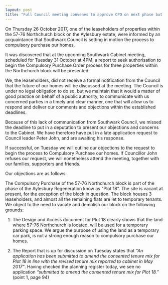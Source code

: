 ```yaml
---
layout: post
title: "Full Council meeting convenes to approve CPO on next phase but fails to inform residents"
---
```

On Thursday 26 October 2017, one of the leaseholders of properties within the 57-76 Northchurch block on the Aylesbury estate, were informed by an acquaintance that Southwark Council is setting in motion the process to compulsory purchase our homes. 

It was discovered that at the upcoming Southwark Cabinet meeting, scheduled for Tuesday 31 October at 4PM, a report to seek authorisation to begin the Compulsory Purchase Order process for three properties within the Northchurch block will be presented. 

We, the leaseholders, did not receive a formal notification from the Council that the future of our homes will be discussed at the meeting. The Council is under no legal obligation to do so, but we maintain that it would a matter of good practice on behalf of a public authority, to communicate with us concerned parties in a timely and clear manner, one that will allow us to respond and deliver our comments and objections within the established deadlines.

Because of this lack of communication from Southwark Council, we missed the deadline to put in a deputation to present our objections and concerns to the Cabinet. We have therefore have put in a late application request to Council leader Peter John, and are awaiting his response. 

If successful, on Tuesday we will outline our objections to the request to begin the process to Compulsory Purchase our homes. If Councillor John refuses our request, we will nonetheless attend the meeting, together with our families, supporters and friends. 

Our objections are as follows: 

The Compulsory Purchase of the 57-76 Northchurch block is part of the phase of the Aylesbury Regeneration know as "Plot 18". The site is vacant at present, for the exception of the block in question. The block houses 3 leaseholders, and almost all the remaining flats are let to temporary tenants. We object to the need to vacate and demolish our block on the following grounds: 

1. The Design and Access document for Plot 18 clearly shows that the land where 57-76 Northchurch is located, will be used for a temporary parking space. We argue the purpose of using the land as a temporary car park, is not a strong enough reason to compulsory purchase our homes. 

2.  The Report that is up for discussion on Tuesday states that _"An application has been submitted to amend the consented tenure mix for Plot 18 in line with the revised tenure mix reported to cabinet in May 2017”_. Having checked the planning register today, we see no application _“submitted to amend the consented tenure mix for Plot 18.”_ (point 1, page 94)
